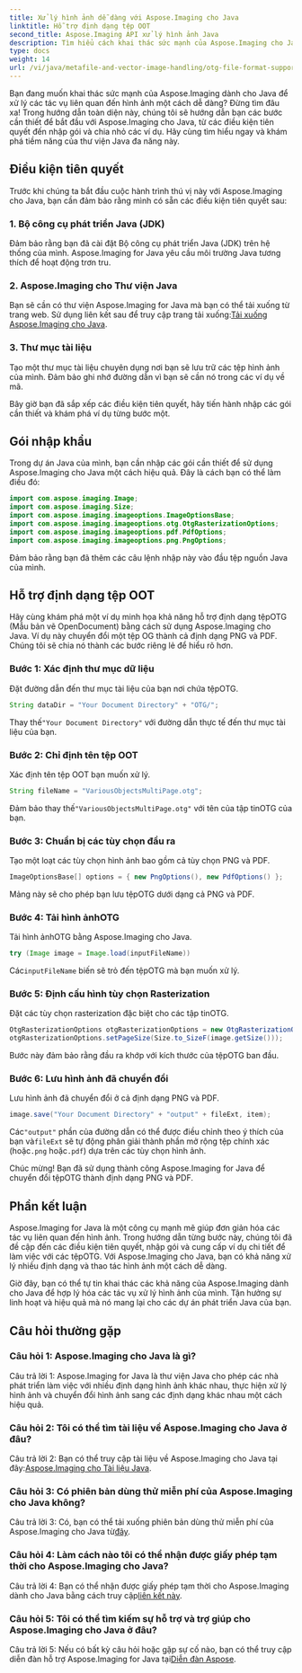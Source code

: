 ```yaml
---
title: Xử lý hình ảnh dễ dàng với Aspose.Imaging cho Java
linktitle: Hỗ trợ định dạng tệp OOT
second_title: Aspose.Imaging API xử lý hình ảnh Java
description: Tìm hiểu cách khai thác sức mạnh của Aspose.Imaging cho Java trong hướng dẫn từng bước này. Tối ưu hóa xử lý hình ảnh của bạn một cách dễ dàng.
type: docs
weight: 14
url: /vi/java/metafile-and-vector-image-handling/otg-file-format-support/
---
```

Bạn đang muốn khai thác sức mạnh của Aspose.Imaging dành cho Java để xử lý các tác vụ liên quan đến hình ảnh một cách dễ dàng? Đừng tìm đâu xa! Trong hướng dẫn toàn diện này, chúng tôi sẽ hướng dẫn bạn các bước cần thiết để bắt đầu với Aspose.Imaging cho Java, từ các điều kiện tiên quyết đến nhập gói và chia nhỏ các ví dụ. Hãy cùng tìm hiểu ngay và khám phá tiềm năng của thư viện Java đa năng này.

## Điều kiện tiên quyết

Trước khi chúng ta bắt đầu cuộc hành trình thú vị này với Aspose.Imaging cho Java, bạn cần đảm bảo rằng mình có sẵn các điều kiện tiên quyết sau:

### 1. Bộ công cụ phát triển Java (JDK)

Đảm bảo rằng bạn đã cài đặt Bộ công cụ phát triển Java (JDK) trên hệ thống của mình. Aspose.Imaging for Java yêu cầu môi trường Java tương thích để hoạt động trơn tru.

### 2. Aspose.Imaging cho Thư viện Java

 Bạn sẽ cần có thư viện Aspose.Imaging for Java mà bạn có thể tải xuống từ trang web. Sử dụng liên kết sau để truy cập trang tải xuống:[Tải xuống Aspose.Imaging cho Java](https://releases.aspose.com/imaging/java/).

### 3. Thư mục tài liệu

Tạo một thư mục tài liệu chuyên dụng nơi bạn sẽ lưu trữ các tệp hình ảnh của mình. Đảm bảo ghi nhớ đường dẫn vì bạn sẽ cần nó trong các ví dụ về mã.

Bây giờ bạn đã sắp xếp các điều kiện tiên quyết, hãy tiến hành nhập các gói cần thiết và khám phá ví dụ từng bước một.

## Gói nhập khẩu

Trong dự án Java của mình, bạn cần nhập các gói cần thiết để sử dụng Aspose.Imaging cho Java một cách hiệu quả. Đây là cách bạn có thể làm điều đó:

```java
import com.aspose.imaging.Image;
import com.aspose.imaging.Size;
import com.aspose.imaging.imageoptions.ImageOptionsBase;
import com.aspose.imaging.imageoptions.otg.OtgRasterizationOptions;
import com.aspose.imaging.imageoptions.pdf.PdfOptions;
import com.aspose.imaging.imageoptions.png.PngOptions;
```

Đảm bảo rằng bạn đã thêm các câu lệnh nhập này vào đầu tệp nguồn Java của mình.

## Hỗ trợ định dạng tệp OOT

Hãy cùng khám phá một ví dụ minh họa khả năng hỗ trợ định dạng tệpOTG (Mẫu bản vẽ OpenDocument) bằng cách sử dụng Aspose.Imaging cho Java. Ví dụ này chuyển đổi một tệp OG thành cả định dạng PNG và PDF. Chúng tôi sẽ chia nó thành các bước riêng lẻ để hiểu rõ hơn.

### Bước 1: Xác định thư mục dữ liệu

Đặt đường dẫn đến thư mục tài liệu của bạn nơi chứa tệpOTG.

```java
String dataDir = "Your Document Directory" + "OTG/";
```

 Thay thế`"Your Document Directory"` với đường dẫn thực tế đến thư mục tài liệu của bạn.

### Bước 2: Chỉ định tên tệp OOT

Xác định tên tệp OOT bạn muốn xử lý.

```java
String fileName = "VariousObjectsMultiPage.otg";
```

 Đảm bảo thay thế`"VariousObjectsMultiPage.otg"` với tên của tập tinOTG của bạn.

### Bước 3: Chuẩn bị các tùy chọn đầu ra

Tạo một loạt các tùy chọn hình ảnh bao gồm cả tùy chọn PNG và PDF.

```java
ImageOptionsBase[] options = { new PngOptions(), new PdfOptions() };
```

Mảng này sẽ cho phép bạn lưu tệpOTG dưới dạng cả PNG và PDF.

### Bước 4: Tải hình ảnhOTG

Tải hình ảnhOTG bằng Aspose.Imaging cho Java.

```java
try (Image image = Image.load(inputFileName))
```

 Các`inputFileName` biến sẽ trỏ đến tệpOTG mà bạn muốn xử lý.

### Bước 5: Định cấu hình tùy chọn Rasterization

Đặt các tùy chọn rasterization đặc biệt cho các tập tinOTG.

```java
OtgRasterizationOptions otgRasterizationOptions = new OtgRasterizationOptions();
otgRasterizationOptions.setPageSize(Size.to_SizeF(image.getSize()));
```

Bước này đảm bảo rằng đầu ra khớp với kích thước của tệpOTG ban đầu.

### Bước 6: Lưu hình ảnh đã chuyển đổi

Lưu hình ảnh đã chuyển đổi ở cả định dạng PNG và PDF.

```java
image.save("Your Document Directory" + "output" + fileExt, item);
```

 Các`"output"` phần của đường dẫn có thể được điều chỉnh theo ý thích của bạn và`fileExt` sẽ tự động phân giải thành phần mở rộng tệp chính xác (hoặc`.png` hoặc`.pdf`) dựa trên các tùy chọn hình ảnh.

Chúc mừng! Bạn đã sử dụng thành công Aspose.Imaging for Java để chuyển đổi tệpOTG thành định dạng PNG và PDF.

## Phần kết luận

Aspose.Imaging for Java là một công cụ mạnh mẽ giúp đơn giản hóa các tác vụ liên quan đến hình ảnh. Trong hướng dẫn từng bước này, chúng tôi đã đề cập đến các điều kiện tiên quyết, nhập gói và cung cấp ví dụ chi tiết để làm việc với các tệpOTG. Với Aspose.Imaging cho Java, bạn có khả năng xử lý nhiều định dạng và thao tác hình ảnh một cách dễ dàng.

Giờ đây, bạn có thể tự tin khai thác các khả năng của Aspose.Imaging dành cho Java để hợp lý hóa các tác vụ xử lý hình ảnh của mình. Tận hưởng sự linh hoạt và hiệu quả mà nó mang lại cho các dự án phát triển Java của bạn.

## Câu hỏi thường gặp

### Câu hỏi 1: Aspose.Imaging cho Java là gì?

Câu trả lời 1: Aspose.Imaging for Java là thư viện Java cho phép các nhà phát triển làm việc với nhiều định dạng hình ảnh khác nhau, thực hiện xử lý hình ảnh và chuyển đổi hình ảnh sang các định dạng khác nhau một cách hiệu quả.

### Câu hỏi 2: Tôi có thể tìm tài liệu về Aspose.Imaging cho Java ở đâu?

 Câu trả lời 2: Bạn có thể truy cập tài liệu về Aspose.Imaging cho Java tại đây:[Aspose.Imaging cho Tài liệu Java](https://reference.aspose.com/imaging/java/).

### Câu hỏi 3: Có phiên bản dùng thử miễn phí của Aspose.Imaging cho Java không?

 Câu trả lời 3: Có, bạn có thể tải xuống phiên bản dùng thử miễn phí của Aspose.Imaging cho Java từ[đây](https://releases.aspose.com/).

### Câu hỏi 4: Làm cách nào tôi có thể nhận được giấy phép tạm thời cho Aspose.Imaging cho Java?

Câu trả lời 4: Bạn có thể nhận được giấy phép tạm thời cho Aspose.Imaging dành cho Java bằng cách truy cập[liên kết này](https://purchase.aspose.com/temporary-license/).

### Câu hỏi 5: Tôi có thể tìm kiếm sự hỗ trợ và trợ giúp cho Aspose.Imaging cho Java ở đâu?

 Câu trả lời 5: Nếu có bất kỳ câu hỏi hoặc gặp sự cố nào, bạn có thể truy cập diễn đàn hỗ trợ Aspose.Imaging for Java tại[Diễn đàn Aspose](https://forum.aspose.com/).